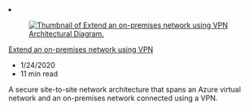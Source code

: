 <!-- This file is automatically generated by build/architectures/build_index.py. Any updates will be lost. -->

<!-- markdownlint-disable MD033 -->

<li class="grid-item item-column" data-categories="Hybrid Networking ">
<article class="card">
    <div class="card-header has-margin-bottom-none" aria-hidden="true">
        <figure class="image diagram has-height-175 has-overflow-hidden level">
            <a href="/azure/architecture/reference-architectures/hybrid-networking/vpn"><img src="/azure/architecture/browse/thumbs/vpn.png" class="diagram" alt="Thumbnail of Extend an on-premises network using VPN Architectural Diagram." data-linktype="relative-path"></a>
        </figure>
    </div>
    <div class="card-content">
        <a class="card-content-title has-margin-top-none" href="/azure/architecture/reference-architectures/hybrid-networking/vpn">
            <p>Extend an on-premises network using VPN</p>
        </a>
        <ul class="card-content-metadata">
            <li>1/24/2020</li>
            <li>11 min read</li>
        </ul>
        <p class="card-content-description">A secure site-to-site network architecture that spans an Azure virtual network and an on-premises network connected using a VPN.</p>
        <div class="bottom-to-top-fade is-hidden-mobile"></div>
    </div>
</article>
</li>
